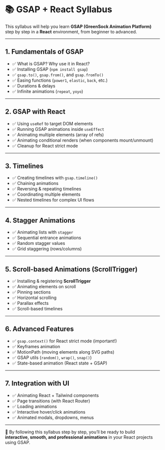 # 📚 GSAP + React Syllabus

This syllabus will help you learn **GSAP (GreenSock Animation Platform)** step by step in a **React** environment, from beginner to advanced.

---

## 1. Fundamentals of GSAP
- ✅ What is GSAP? Why use it in React?  
- ✅ Installing GSAP (`npm install gsap`)  
- ✅ `gsap.to()`, `gsap.from()`, and `gsap.fromTo()`  
- ✅ Easing functions (`power1`, `elastic`, `back`, etc.)  
- ✅ Durations & delays  
- ✅ Infinite animations (`repeat`, `yoyo`)  

---

## 2. GSAP with React
- ✅ Using `useRef` to target DOM elements  
- ✅ Running GSAP animations inside `useEffect`  
- ✅ Animating multiple elements (array of refs)  
- ✅ Animating conditional renders (when components mount/unmount)  
- ✅ Cleanup for React strict mode  

---

## 3. Timelines
- ✅ Creating timelines with `gsap.timeline()`  
- ✅ Chaining animations  
- ✅ Reversing & repeating timelines  
- ✅ Coordinating multiple elements  
- ✅ Nested timelines for complex UI flows  

---

## 4. Stagger Animations
- ✅ Animating lists with `stagger`  
- ✅ Sequential entrance animations  
- ✅ Random stagger values  
- ✅ Grid staggering (rows/columns)  

---

## 5. Scroll-based Animations (ScrollTrigger)
- ✅ Installing & registering **ScrollTrigger**  
- ✅ Animating elements on scroll  
- ✅ Pinning sections  
- ✅ Horizontal scrolling  
- ✅ Parallax effects  
- ✅ Scroll-based timelines  

---

## 6. Advanced Features
- ✅ `gsap.context()` for React strict mode (important!)  
- ✅ Keyframes animation  
- ✅ MotionPath (moving elements along SVG paths)  
- ✅ GSAP utils (`random()`, `wrap()`, `snap()`)  
- ✅ State-based animation (React state + GSAP)  

---

## 7. Integration with UI
- ✅ Animating React + Tailwind components  
- ✅ Page transitions (with React Router)  
- ✅ Loading animations  
- ✅ Interactive hover/click animations  
- ✅ Animated modals, dropdowns, menus  

---

🚀 By following this syllabus step by step, you’ll be ready to build **interactive, smooth, and professional animations** in your React projects using GSAP.
